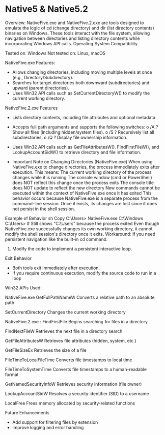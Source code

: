 # Native5 & Native5.2
Overview:
NativeFive.exe and NativeFive.2.exe are tools designed to emulate the logic of cd (change directory) and dir (list directory contents) binaries on Windows. These tools interact with the file system, allowing navigation between directories and listing directory contents while incorporating Windows API calls.
Operating System Compatibility

Tested on: Windows
Not tested on: Linux, macOS

NativeFive.exe Features:
* Allows changing directories, including moving multiple levels at once (e.g., Directory\Subdirectory).
* Searches for target directories both downward (subdirectories) and upward (parent directories).
* Uses Win32 API calls such as SetCurrentDirectoryW() to modify the current working directory.

NativeFive.2.exe Features
* Lists directory contents, including file attributes and optional metadata.
* Accepts full path arguments and supports the following switches:
o /A ? Show all files (including hidden/system files).
o /S ? Recursively list all subdirectories.
o /Q ? Display file ownership information.
* Uses Win32 API calls such as GetFileAttributesW(), FindFirstFileW(), and LookupAccountSidW() to retrieve directory and file information.

*  Important Note on Changing Directories (NativeFive.exe)
When using NativeFive.exe to change directories, the process immediately exits after execution. This means:
 The current working directory of the process changes while it is running
 The console window (cmd or PowerShell) does NOT reflect this change once the process exits
 The console title does NOT update to reflect the new directory
 New commands cannot be executed within the context of NativeFive.exe once it has exited
This behavior occurs because NativeFive.exe is a separate process from the command-line session. Once it exists, its changes are lost since it does not persist in the shell session.


Example of Behavior
sh
Copy
C:\Users> NativeFive.exe C:\Windows
C:\Users>  # Still shows "C:\Users" because the process exited
Even though NativeFive.exe successfully changes its own working directory, it cannot modify the shell session's directory once it exits.
Workaround:
If you need persistent navigation like the built-in cd command:
1. Modify the code to implement a persistent interactive loop.

Exit Behavior
* Both tools exit immediately after execution.
* If you require continuous execution, modify the source code to run in a loop

Win32 APIs Used: 

NativeFive.exe
GetFullPathNameW Converts a relative path to an absolute path

SetCurrentDirectory Changes the current working directory

NativeFive.2.exe : 
FindFirstFile Begins searching for files in a directory

FindNextFileW Retrieves the next file in a directory search

GetFileAttributesW Retrieves file attributes (hidden, system, etc.)

GetFileSizeEx Retrieves the size of a file

FileTimeToLocalFileTime Converts file timestamps to local time

FileTimeToSystemTime Converts file timestamps to a human-readable format

GetNamedSecurityInfoW Retrieves security information (file owner)

LookupAccountSidW Resolves a security identifier (SID) to a username

LocalFree Frees memory allocated by security-related functions


Future Enhancements
* Add support for filtering files by extension
* Improve logging and error handling

